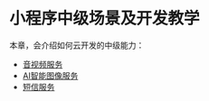 # 小程序中级场景及开发教学

本章，会介绍如何云开发的中级能力：

- [音视频服务](https://github.com/TencentCloudBase/mp-book/blob/master/medium-tutorial/%E9%9F%B3%E8%A7%86%E9%A2%91%E5%A2%9E%E5%80%BC%E6%9C%8D%E5%8A%A1.md)
- [AI智能图像服务](ai.md)
- [短信服务](sms.md)
